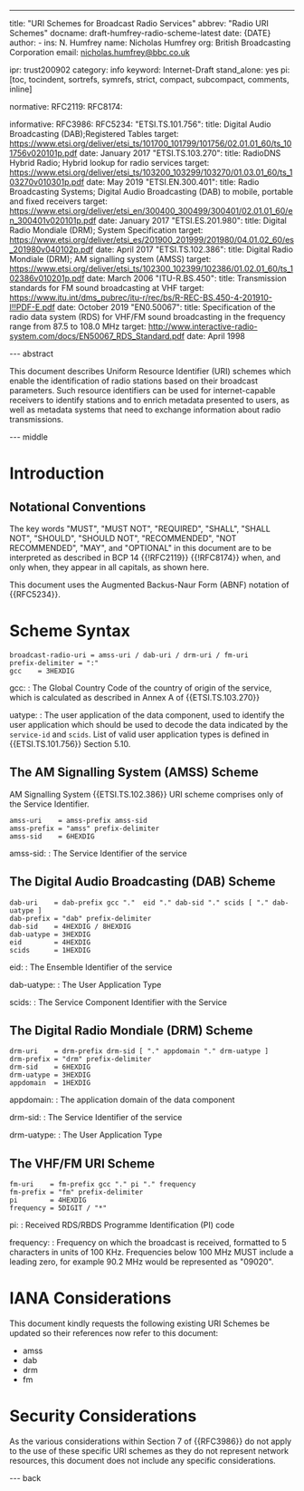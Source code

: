 ---
title: "URI Schemes for Broadcast Radio Services"
abbrev: "Radio URI Schemes"
docname: draft-humfrey-radio-scheme-latest
date: {DATE}
author:
    -
      ins: N. Humfrey
      name: Nicholas Humfrey
      org: British Broadcasting Corporation
      email: nicholas.humfrey@bbc.co.uk

ipr: trust200902
category: info
keyword: Internet-Draft
stand_alone: yes
pi: [toc, tocindent, sortrefs, symrefs, strict, compact, subcompact, comments, inline]

normative:
    RFC2119:
    RFC8174:

informative:
    RFC3986:
    RFC5234:
    "ETSI.TS.101.756":
        title: Digital Audio Broadcasting (DAB);Registered Tables
        target: https://www.etsi.org/deliver/etsi_ts/101700_101799/101756/02.01.01_60/ts_101756v020101p.pdf
        date: January 2017
    "ETSI.TS.103.270":
        title: RadioDNS Hybrid Radio; Hybrid lookup for radio services
        target: https://www.etsi.org/deliver/etsi_ts/103200_103299/103270/01.03.01_60/ts_103270v010301p.pdf
        date: May 2019
    "ETSI.EN.300.401":
        title: Radio Broadcasting Systems; Digital Audio Broadcasting (DAB) to mobile, portable and fixed receivers
        target: https://www.etsi.org/deliver/etsi_en/300400_300499/300401/02.01.01_60/en_300401v020101p.pdf
        date: January 2017
    "ETSI.ES.201.980":
        title: Digital Radio Mondiale (DRM); System Specification
        target: https://www.etsi.org/deliver/etsi_es/201900_201999/201980/04.01.02_60/es_201980v040102p.pdf
        date: April 2017
    "ETSI.TS.102.386":
        title: Digital Radio Mondiale (DRM); AM signalling system (AMSS)
        target: https://www.etsi.org/deliver/etsi_ts/102300_102399/102386/01.02.01_60/ts_102386v010201p.pdf
        date: March 2006
    "ITU-R.BS.450":
        title: Transmission standards for FM sound broadcasting at VHF
        target: https://www.itu.int/dms_pubrec/itu-r/rec/bs/R-REC-BS.450-4-201910-I!!PDF-E.pdf
        date: October 2019
    "EN0.50067":
        title: Specification of the radio data system (RDS) for VHF/FM sound broadcasting in the frequency range from 87.5 to 108.0 MHz
        target: http://www.interactive-radio-system.com/docs/EN50067_RDS_Standard.pdf
        date: April 1998

--- abstract

This document describes Uniform Resource Identifier (URI) schemes which enable
the identification of radio stations based on their broadcast parameters.
Such resource identifiers can be used for internet-capable receivers to identify
stations and to enrich metadata presented to users, as well as metadata systems
that need to exchange information about radio transmissions.

--- middle

# Introduction



## Notational Conventions

The key words "MUST", "MUST NOT", "REQUIRED", "SHALL", "SHALL NOT", "SHOULD",
"SHOULD NOT", "RECOMMENDED", "NOT RECOMMENDED", "MAY", and "OPTIONAL" in this
document are to be interpreted as described in BCP 14 {{!RFC2119}} {{!RFC8174}}
when, and only when, they appear in all capitals, as shown here.

This document uses the Augmented Backus-Naur Form (ABNF) notation of {{RFC5234}}.

# Scheme Syntax

~~~abnf
broadcast-radio-uri = amss-uri / dab-uri / drm-uri / fm-uri
prefix-delimiter = ":"
gcc    = 3HEXDIG
~~~

gcc:
 : The Global Country Code of the country of origin of the service, which is
   calculated as described in Annex A of {{ETSI.TS.103.270}}

uatype:
 : The user application of the data component, used to identify the user
   application which should be used to decode the data indicated by the
   `service-id` and `scids`. List of valid user application types is defined in
   {{ETSI.TS.101.756}} Section 5.10.

## The AM Signalling System (AMSS) Scheme

AM Signalling System {{ETSI.TS.102.386}} URI scheme comprises only of the
Service Identifier.

~~~abnf
amss-uri    = amss-prefix amss-sid
amss-prefix = "amss" prefix-delimiter
amss-sid    = 6HEXDIG
~~~

amss-sid:
 : The Service Identifier of the service

## The Digital Audio Broadcasting (DAB) Scheme

~~~abnf
dab-uri    = dab-prefix gcc "."  eid "." dab-sid "." scids [ "." dab-uatype ]
dab-prefix = "dab" prefix-delimiter
dab-sid    = 4HEXDIG / 8HEXDIG
dab-uatype = 3HEXDIG
eid        = 4HEXDIG
scids      = 1HEXDIG
~~~

eid:
 : The Ensemble Identifier of the service

dab-uatype:
 : The User Application Type

scids:
 : The Service Component Identifier with the Service

## The Digital Radio Mondiale (DRM) Scheme

~~~abnf
drm-uri    = drm-prefix drm-sid [ "." appdomain "." drm-uatype ]
drm-prefix = "drm" prefix-delimiter
drm-sid    = 6HEXDIG
drm-uatype = 3HEXDIG
appdomain  = 1HEXDIG
~~~

appdomain:
 : The application domain of the data component

drm-sid:
 : The Service Identifier of the service

drm-uatype:
 : The User Application Type

## The VHF/FM URI Scheme

~~~abnf
fm-uri    = fm-prefix gcc "." pi "." frequency
fm-prefix = "fm" prefix-delimiter
pi        = 4HEXDIG
frequency = 5DIGIT / "*"
~~~

pi:
 : Received RDS/RBDS Programme Identification (PI) code

frequency:
  : Frequency on which the broadcast is received, formatted to 5 characters in
    units of 100 KHz. Frequencies below 100 MHz MUST include a leading zero, for
    example 90.2 MHz would be represented as "09020".

# IANA Considerations

This document kindly requests the following existing URI Schemes be updated
so their references now refer to this document:

* amss
* dab
* drm
* fm

# Security Considerations

As the various considerations within Section 7 of {{RFC3986}} do not apply to
the use of these specific URI schemes as they do not represent network
resources, this document does not include any specific considerations.

--- back
